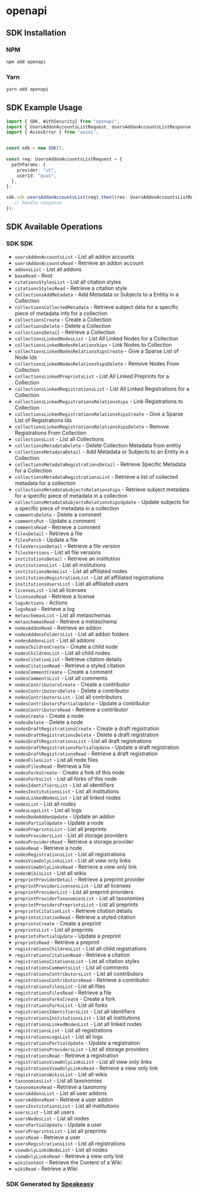 # openapi

<!-- Start SDK Installation -->
## SDK Installation

### NPM

```bash
npm add openapi
```

### Yarn

```bash
yarn add openapi
```
<!-- End SDK Installation -->

<!-- Start SDK Example Usage -->
## SDK Example Usage

```typescript
import { SDK, WithSecurity} from "openapi";
import { UsersAddonAccountsListRequest, UsersAddonAccountsListResponse } from "openapi/src/sdk/models/operations";
import { AxiosError } from "axios";


const sdk = new SDK();
    
const req: UsersAddonAccountsListRequest = {
  pathParams: {
    provider: "ut",
    userId: "quas",
  },
};

sdk.sdk.usersAddonAccountsList(req).then((res: UsersAddonAccountsListResponse | AxiosError) => {
   // handle response
});
```
<!-- End SDK Example Usage -->

<!-- Start SDK Available Operations -->
## SDK Available Operations

### SDK SDK

* `usersAddonAccountsList` - List all addon accounts
* `usersAddonAccountsRead` - Retrieve an addon account
* `addonsList` - List all addons
* `baseRead` - Root
* `citationsStylesList` - List all citation styles
* `citationsStylesRead` - Retrieve a citation style
* `collectionsAddMetadata` - Add Metadata or Subjects to a Entitiy in a Collection
* `collectionsCollectedMetadata` - Retrieve subject data for a specific piece of metadata info for a collection
* `collectionsCreate` - Create a Collection
* `collectionsDelete` - Delete a Collection
* `collectionsDetail` - Retrieve a Collection
* `collectionsLinkedNodesList` - List All Linked Nodes for a Collection
* `collectionsLinkedNodesRelationships` - Link Nodes to Collection
* `collectionsLinkedNodesRelationshipsCreate` - Give a Sparse List of Node Ids
* `collectionsLinkedNodesRelationshipsDelete` - Remove Nodes From Collection
* `collectionsLinkedPreprintsList` - List All Linked Preprints for a Collection
* `collectionsLinkedRegistrationsList` - List All Linked Registrations for a Collection
* `collectionsLinkedRegistrationsRelationships` - Link Registrations to Collection
* `collectionsLinkedRegistrationsRelationshipsCreate` - Give a Sparse List of Registrations Ids
* `collectionsLinkedRegistrationsRelationshipsDelete` - Remove Registrations From Collection
* `collectionsList` - List all Collections
* `collectionsMetadataDelete` - Delete Collection Metadata from entitiy
* `collectionsMetadataDetail` - Add Metadata or Subjects to an Entity in a Collection
* `collectionsMetadataRegistrationsDetail` - Retrieve Specific Metadata for a Collection
* `collectionsMetadataRegistrationsList` - Retrieve a list of collected metadata for a collection
* `collectionsMetadataSubjectsRelationships` - Retrieve subject metadata for a specific piece of metadata in a collection
* `collectionsMetadataSubjectsRelationshipsUpdate` - Update subjects for a specific piece of metadata in a collection
* `commentsDelete` - Delete a comment
* `commentsPut` - Update a comment
* `commentsRead` - Retrieve a comment
* `filesDetail` - Retrieve a file
* `filesPatch` - Update a file
* `filesVersionDetail` - Retrieve a file version
* `filesVersions` - List all file versions
* `institutionsDetail` - Retrieve an institution
* `institutionsList` - List all institutions
* `institutionsNodeList` - List all affiliated nodes
* `institutionsRegistrationList` - List all affiliated registrations
* `institutionsUsersList` - List all affiliated users
* `licenseList` - List all licenses
* `licensesRead` - Retrieve a license
* `logsActions` - Actions
* `logsRead` - Retrieve a log
* `metaschemasList` - List all metaschemas
* `metaschemasRead` - Retrieve a metaschema
* `nodesAddonRead` - Retrieve an addon
* `nodesAddonsFoldersList` - List all addon folders
* `nodesAddonsList` - List all addons
* `nodesChildrenCreate` - Create a child node
* `nodesChildrenList` - List all child nodes
* `nodesCitationList` - Retrieve citation details
* `nodesCitationRead` - Retrieve a styled citation
* `nodesCommentCreate` - Create a comment
* `nodesCommentsList` - List all comments
* `nodesContributorsCreate` - Create a contributor
* `nodesContributorsDelete` - Delete a contributor
* `nodesContributorsList` - List all contributors
* `nodesContributorsPartialUpdate` - Update a contributor
* `nodesContributorsRead` - Retrieve a contributor
* `nodesCreate` - Create a node
* `nodesDelete` - Delete a node
* `nodesDraftRegistrationsCreate` - Create a draft registration
* `nodesDraftRegistrationsDelete` - Delete a draft registration
* `nodesDraftRegistrationsList` - List all draft registrations
* `nodesDraftRegistrationsPartialUpdate` - Update a draft registration
* `nodesDraftRegistrationsRead` - Retrieve a draft registration
* `nodesFilesList` - List all node files
* `nodesFilesRead` - Retrieve a file
* `nodesForksCreate` - Create a fork of this node
* `nodesForksList` - List all forks of this node
* `nodesIdentifiersList` - List all identifiers
* `nodesInstitutionsList` - List all institutions
* `nodesLinkedNodesList` - List all linked nodes
* `nodesList` - List all nodes
* `nodesLogsList` - List all logs
* `nodesNodeAddonUpdate` - Update an addon
* `nodesPartialUpdate` - Update a node
* `nodesPreprintsList` - List all preprints
* `nodesProvidersList` - List all storage providers
* `nodesProvidersRead` - Retrieve a storage provider
* `nodesRead` - Retrieve a node
* `nodesRegistrationsList` - List all registrations
* `nodesViewOnlyLinksList` - List all view only links
* `nodesViewOnlyLinksRead` - Retrieve a view only link
* `nodesWikisList` - List all wikis
* `preprintProviderDetail` - Retrieve a preprint provider
* `preprintProviderLicensesList` - List all licenses
* `preprintProviderList` - List all preprint providers
* `preprintProviderTaxonomiesList` - List all taxonomies
* `preprintProvidersPreprintsList` - List all preprints
* `preprintsCitationList` - Retrieve citation details
* `preprintsCitationRead` - Retrieve a styled citation
* `preprintsCreate` - Create a preprint
* `preprintsList` - List all preprints
* `preprintsPartialUpdate` - Update a preprint
* `preprintsRead` - Retrieve a preprint
* `registrationsChildrenList` - List all child registrations
* `registrationsCitationRead` - Retrieve a citation
* `registrationsCitationsList` - List all citation styles
* `registrationsCommentsList` - List all comments
* `registrationsContributorsList` - List all contributors
* `registrationsContributorsRead` - Retrieve a contributor
* `registrationsFilesList` - List all files
* `registrationsFilesRead` - Retrieve a file
* `registrationsForksCreate` - Create a fork
* `registrationsForksList` - List all forks
* `registrationsIdentifiersList` - List all identifiers
* `registrationsInstitutionsList` - List all institutions
* `registrationsLinkedNodesList` - List all linked nodes
* `registrationsList` - List all registrations
* `registrationsLogsList` - List all logs
* `registrationsPartialUpdate` - Update a registration
* `registrationsProvidersList` - List all storage providers
* `registrationsRead` - Retrieve a registration
* `registrationsViewOnlyLinksList` - List all view only links
* `registrationsViewOnlyLinksRead` - Retrieve a view only link
* `registrationsWikisList` - List all wikis
* `taxonomiesList` - List all taxonomies
* `taxonomiesRead` - Retrieve a taxonomy
* `usersAddonsList` - List all user addons
* `usersAddonsRead` - Retrieve a user addon
* `usersInstitutionsList` - List all institutions
* `usersList` - List all users
* `usersNodesList` - List all nodes
* `usersPartialUpdate` - Update a user
* `usersPreprintsList` - List all preprints
* `usersRead` - Retrieve a user
* `usersRegistrationsList` - List all registrations
* `viewOnlyLinksNodeList` - List all nodes
* `viewOnlyLinksRead` - Retrieve a view only link
* `wikiContent` - Retrieve the Content of a Wiki
* `wikiRead` - Retrieve a Wiki

<!-- End SDK Available Operations -->

### SDK Generated by [Speakeasy](https://docs.speakeasyapi.dev/docs/using-speakeasy/client-sdks)
